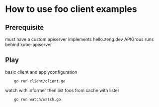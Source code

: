 # How to use foo client examples 

## Prerequisite

must have a custom apiserver implements hello.zeng.dev APIGrous runs behind kube-apiserver

## Play

basic client and applyconfiguration

        go run client/client.go

watch with informer then list foos from cache with lister

        go run watch/watch.go